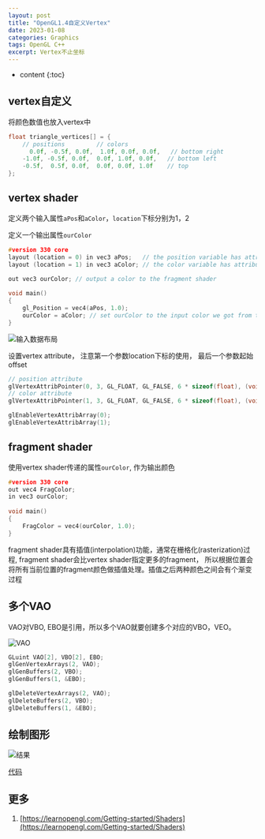 ```yaml
---
layout: post
title: "OpenGL1.4自定义Vertex"
date: 2023-01-08
categories: Graphics
tags: OpenGL C++
excerpt: Vertex不止坐标
---
```


* content
{:toc}

## vertex自定义

将颜色数值也放入vertex中

```cpp
float triangle_vertices[] = {
    // positions         // colors
      0.0f, -0.5f, 0.0f,  1.0f, 0.0f, 0.0f,   // bottom right
    -1.0f, -0.5f, 0.0f,  0.0f, 1.0f, 0.0f,   // bottom left
    -0.5f,  0.5f, 0.0f,  0.0f, 0.0f, 1.0f    // top
};
```

## vertex shader

定义两个输入属性`aPos`和`aColor`，`location`下标分别为1，2

定义一个输出属性`ourColor`

```cpp
#version 330 core
layout (location = 0) in vec3 aPos;   // the position variable has attribute position 0
layout (location = 1) in vec3 aColor; // the color variable has attribute position 1
  
out vec3 ourColor; // output a color to the fragment shader

void main()
{
    gl_Position = vec4(aPos, 1.0);
    ourColor = aColor; // set ourColor to the input color we got from the vertex data
} 
```

![输入数据布局]({{site.static}}/images/opengl-vetex-layout.png)

设置vertex attribute， 注意第一个参数location下标的使用， 最后一个参数起始offset

```cpp
// position attribute
glVertexAttribPointer(0, 3, GL_FLOAT, GL_FALSE, 6 * sizeof(float), (void*)0);
// color attribute
glVertexAttribPointer(1, 3, GL_FLOAT, GL_FALSE, 6 * sizeof(float), (void*)(3* sizeof(float)));

glEnableVertexAttribArray(0);
glEnableVertexAttribArray(1);
```

## fragment shader

使用vertex shader传递的属性`ourColor`, 作为输出颜色

```cpp
#version 330 core
out vec4 FragColor;  
in vec3 ourColor;
  
void main()
{
    FragColor = vec4(ourColor, 1.0);
}
```

fragment shader具有插值(interpolation)功能，通常在栅格化(rasterization)过程, fragment shader会比vertex shader指定更多的fragment， 所以根据位置会将所有当前位置的fragment颜色做插值处理。插值之后两种颜色之间会有个渐变过程

## 多个VAO

VAO对VBO, EBO是引用，所以多个VAO就要创建多个对应的VBO，VEO。

![VAO]({{site.static}}/images/oepngl-vao-vbo-ebo.png)

```cpp
GLuint VAO[2], VBO[2], EBO;
glGenVertexArrays(2, VAO);
glGenBuffers(2, VBO);
glGenBuffers(1, &EBO);

glDeleteVertexArrays(2, VAO);
glDeleteBuffers(2, VBO);
glDeleteBuffers(1, &EBO);
```

## 绘制图形

![结果]({{site.static}}/images/opengl-lesson-04-result.png)

[代码](https://github.com/geemaple/learning/blob/main/learn_opengl/learn_opengl/lesson/lesson_04_vertex.cpp)

## 更多

1. [https://learnopengl.com/Getting-started/Shaders](https://learnopengl.com/Getting-started/Shaders)